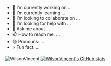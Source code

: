 - 🔭 I’m currently working on ...
- 🌱 I’m currently learning ...
- 👯 I’m looking to collaborate on ...
- 🤔 I’m looking for help with ...
- 💬 Ask me about ...
- 📫 How to reach me: ...
- 😄 Pronouns: ...
- ⚡ Fun fact: ...

![WilsonVincent](https://github-readme-stats.vercel.app/api?username=WilsonVincent&show_icons=true&theme=dark)
[![WilsonVincent's GitHub stats](https://github-readme-stats.vercel.app/api?username=anuraghazra)](https://github.com/anuraghazra/github-readme-stats)
